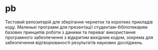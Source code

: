 # pb
Тестовий репозитарій для зберігання чернеток та коротких прикладів коду. 
Маленькі програми для презентації студентам-бібліотекарям базових принципів роботи з даними та переваг використання програмного забезпечення з відкритим вихідним кодом, зокрема для забезпечення відтворюваності результатів наукових досліджень.
